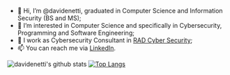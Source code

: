 - 👋 Hi, I’m @davidenetti, graduated in Computer Science and Information Security (BS and MS);
- 👀 I’m interested in Computer Science and specifically in Cybersecurity, Programming and Software Engineering;
- 💼 I work as Cybersecurity Consultant in [RAD Cyber Security](https://radsec.it/en/);
- 📫 You can reach me via [LinkedIn](https://www.linkedin.com/in/davidenetti/).

![davidenetti's github stats](https://github-readme-stats.vercel.app/api?username=davidenetti&show_icons=true&theme=radical&hide_border=true)
[![Top Langs](https://github-readme-stats.vercel.app/api/top-langs/?username=davidenetti&layout=demo&theme=radical&hide_border=true)](https://github.com/anuraghazra/github-readme-stats)
